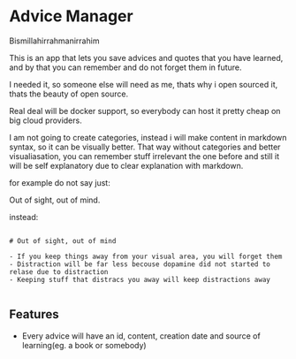 # Advice Manager

Bismillahirrahmanirrahim

This is an app that lets you save advices and quotes that you have learned, and by that you can remember and do not forget them in future.

I needed it, so someone else will need as me, thats why i open sourced it, thats the beauty of open source.

Real deal will be docker support, so everybody can host it pretty cheap on big cloud providers.

I am not going to create categories, instead i will make content in markdown syntax, so it can be visually better. That way without categories and better visualiasation, you can remember stuff irrelevant the one before and still it will be self explanatory due to clear explanation with markdown.

for example do not say just: 

Out of sight, out of mind.

instead:

```

# Out of sight, out of mind

- If you keep things away from your visual area, you will forget them
- Distraction will be far less becouse dopamine did not started to relase due to distraction
- Keeping stuff that distracs you away will keep distractions away


```



## Features
- Every advice will have an id, content, creation date and source of learning(eg. a book or somebody)